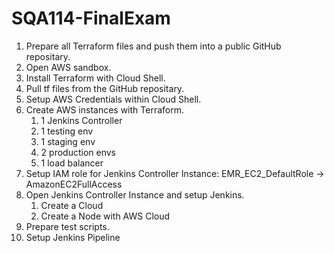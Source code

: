 # SQA114-FinalExam

1. Prepare all Terraform files and push them into a public GitHub repositary.
2. Open AWS sandbox.
3. Install Terraform with Cloud Shell.
4. Pull tf files from the GitHub repositary.
5. Setup AWS Credentials within Cloud Shell.
6. Create AWS instances with Terraform.
    1. 1 Jenkins Controller
    2. 1 testing env
    3. 1 staging env
    4. 2 production envs
    5. 1 load balancer
7. Setup IAM role for Jenkins Controller Instance: EMR_EC2_DefaultRole -> AmazonEC2FullAccess
8. Open Jenkins Controller Instance and setup Jenkins.
    1. Create a Cloud
    2. Create a Node with AWS Cloud
9. Prepare test scripts.
10. Setup Jenkins Pipeline

